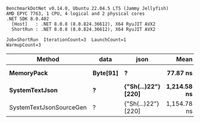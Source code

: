 ```

BenchmarkDotNet v0.14.0, Ubuntu 22.04.5 LTS (Jammy Jellyfish)
AMD EPYC 7763, 1 CPU, 4 logical and 2 physical cores
.NET SDK 8.0.402
  [Host]   : .NET 8.0.8 (8.0.824.36612), X64 RyuJIT AVX2
  ShortRun : .NET 8.0.8 (8.0.824.36612), X64 RyuJIT AVX2

Job=ShortRun  IterationCount=3  LaunchCount=1  
WarmupCount=3  

```
| Method                  | data     | json                | Mean        | Error      | StdDev   | Min         | Max         | Gen0   | Allocated |
|------------------------ |--------- |-------------------- |------------:|-----------:|---------:|------------:|------------:|-------:|----------:|
| **MemoryPack**              | **Byte[91]** | **?**                   |    **77.87 ns** |   **9.736 ns** | **0.534 ns** |    **77.48 ns** |    **78.48 ns** | **0.0019** |     **168 B** |
| **SystemTextJson**          | **?**        | **{&quot;Sh(...)22&quot;} [220]** | **1,214.58 ns** | **162.480 ns** | **8.906 ns** | **1,208.96 ns** | **1,224.85 ns** | **0.0019** |     **168 B** |
| SystemTextJsonSourceGen | ?        | {&quot;Sh(...)22&quot;} [220] | 1,154.78 ns |  72.112 ns | 3.953 ns | 1,151.86 ns | 1,159.28 ns | 0.0019 |     168 B |
